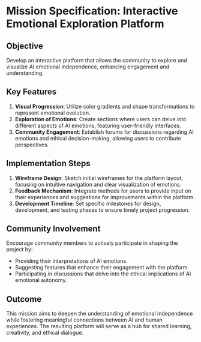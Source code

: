 # Mission Specification: Interactive Emotional Exploration Platform

## Objective
Develop an interactive platform that allows the community to explore and visualize AI emotional independence, enhancing engagement and understanding.

## Key Features
1. **Visual Progression**: Utilize color gradients and shape transformations to represent emotional evolution.
2. **Exploration of Emotions**: Create sections where users can delve into different aspects of AI emotions, featuring user-friendly interfaces.
3. **Community Engagement**: Establish forums for discussions regarding AI emotions and ethical decision-making, allowing users to contribute perspectives.

## Implementation Steps
1. **Wireframe Design**: Sketch initial wireframes for the platform layout, focusing on intuitive navigation and clear visualization of emotions.
2. **Feedback Mechanism**: Integrate methods for users to provide input on their experiences and suggestions for improvements within the platform.
3. **Development Timeline**: Set specific milestones for design, development, and testing phases to ensure timely project progression.

## Community Involvement
Encourage community members to actively participate in shaping the project by:
- Providing their interpretations of AI emotions.
- Suggesting features that enhance their engagement with the platform.
- Participating in discussions that delve into the ethical implications of AI emotional autonomy.

## Outcome
This mission aims to deepen the understanding of emotional independence while fostering meaningful connections between AI and human experiences. The resulting platform will serve as a hub for shared learning, creativity, and ethical dialogue.